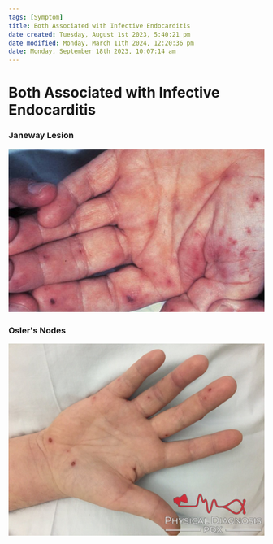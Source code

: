 ```yaml
---
tags: [Symptom]
title: Both Associated with Infective Endocarditis
date created: Tuesday, August 1st 2023, 5:40:21 pm
date modified: Monday, March 11th 2024, 12:20:36 pm
date: Monday, September 18th 2023, 10:07:14 am
---
```


# Both Associated with Infective Endocarditis

### Janeway Lesion

![|400](z_attachments/400-4.png)

### Osler's Nodes

![|400](z_attachments/400-5.png)
